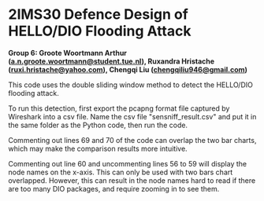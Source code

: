 # 2IMS30 Defence Design of HELLO/DIO Flooding Attack

**Group 6:  Groote Woortmann Arthur (a.n.groote.woortmann@student.tue.nl), Ruxandra Hristache (ruxi.hristache@yahoo.com), Chengqi Liu (chengqiliu946@gmail.com)**

This code uses the double sliding window method to detect the HELLO/DIO flooding attack. 

To run this detection, first export the pcapng format file captured by Wireshark into a csv file. Name the csv file "sensniff_result.csv" and put it in the same folder as the Python code, then run the code.

Commenting out lines 69 and 70 of the code can overlap the two bar charts, which may make the comparison results more intuitive.

Commenting out line 60 and uncommenting lines 56 to 59 will display the node names on the x-axis. This can only be used with two bars chart overlapped. However, this can result in the node names hard to read if there are too many DIO packages, and require zooming in to see them.

 



